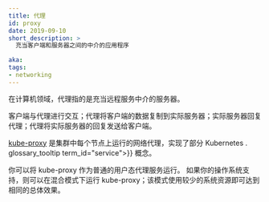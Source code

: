 ```yaml
---
title: 代理
id: proxy
date: 2019-09-10
short_description: >
  充当客户端和服务器之间的中介的应用程序

aka:
tags:
- networking
---
```

<!--
---
title: Proxy
id: proxy
date: 2019-09-10
short_description: >
  An application acting as an intermediary beween clients and servers

aka:
tags:

- networking
---
-->
<!--
 In computing, a proxy is a server that acts as an intermediary for a remote
service.
-->
在计算机领域，代理指的是充当远程服务中介的服务器。


<!--more-->

<!--
A client interacts with the proxy; the proxy copies the client's data to the
actual server; the actual server replies to the proxy; the proxy sends the
actual server's reply to the client.
-->
客户端与代理进行交互；代理将客户端的数据复制到实际服务器；实际服务器回复代理；代理将实际服务器的回复发送给客户端。

<!--
[kube-proxy](/docs/reference/command-line-tools-reference/kube-proxy/) is a
network proxy that runs on each node in your cluster, implementing part of
the Kubernetes . glossary_tooltip term_id="service">}} concept.
-->
[kube-proxy](/docs/reference/command-line-tools-reference/kube-proxy/) 是集群中每个节点上运行的网络代理，实现了部分 Kubernetes . glossary_tooltip term_id="service">}} 概念。

<!--
You can run kube-proxy as a plain userland proxy service. If your operating
system supports it, you can instead run kube-proxy in a hybrid mode that
achieves the same overall effect using less system resources.
-->
你可以将 kube-proxy 作为普通的用户态代理服务运行。
如果你的操作系统支持，则可以在混合模式下运行 kube-proxy；该模式使用较少的系统资源即可达到相同的总体效果。

